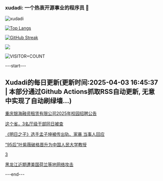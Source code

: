 ### xudadi: 一个热衷开源事业的程序员 👋

![xudadi](https://github-readme-stats-git-masterorgs-github-readme-stats-team.vercel.app/api?username=xudadi)

[![Top Langs](https://github-readme-stats.vercel.app/api/top-langs/?username=xudadi)](https://github.com/anuraghazra/github-readme-stats)

[![GitHub Streak](https://streak-stats.demolab.com?user=xudadi&locale=zh_Hans)](https://git.io/streak-stats)

![](https://raw.githubusercontent.com/xudadi/xudadi/main/assets/github-contribution-grid-snake.svg)

![VISITOR+COUNT](https://komarev.com/ghpvc/?username=xudadi&label=VISITOR+COUNT)


---start---

## Xudadi的每日更新(更新时间:2025-04-03 16:45:37 | 本部分通过Github Actions抓取RSS自动更新, 无意中实现了自动刷绿墙...)

[重庆银海融资租赁有限公司2025年校园招聘公告](https://www.gongkaoleida.com/article/2346567)

[这个省，3名厅级干部同日被查](https://m.163.com/news/article/JS7E2HAH0530JPVV.html)

[《明日之子》选手孟子坤被传出轨、家暴 当事人回应](https://m.163.com/news/article/JS7CFMB60530JPVV.html)

[“95后”叶紫薇破格晋升为中国人民大学教授](https://m.163.com/news/article/JS797OQB0001899O.html)

[3](https://m.163.com/touch/news/sub/domestic)

[黑龙江近期遭美国荷兰等地网络攻击](https://m.163.com/news/article/JS77AMHP000189PS.html)

---end---
